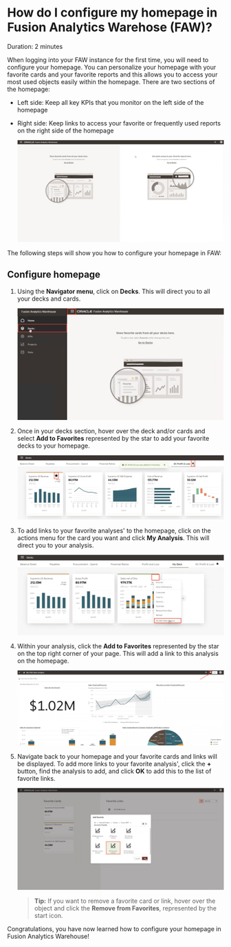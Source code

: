 # How do I configure my homepage in Fusion Analytics Warehose (FAW)?
Duration: 2 minutes

When logging into your FAW instance for the first time, you will need to configure your homepage. You can personalize your homepage with your favorite cards and your favorite reports and this allows you to access your most used objects easily within the homepage. There are two sections of the homepage:
* Left side: Keep all key KPIs that you monitor on the left side of the homepage
* Right side: Keep links to access your favorite or frequently used reports on the right side of the homepage
    
    ![Homepage](images/homepage.png)

The following steps will show you how to configure your homepage in FAW:

## Configure homepage
1. Using the **Navigator menu**, click on **Decks**. This will direct you to  all your decks and cards.

    ![navigate decks](images/navigate-decks.png)

2. Once in your decks section, hover over the deck and/or cards and select **Add to Favorites** represented by the star to add your favorite decks to your homepage.

    ![Favorite decks](images/favorite-decks.png)

3. To add links to your favorite analyses' to the homepage, click on the actions menu for the card you want and click **My Analysis**. This will direct you to your analysis.

    ![My Analysis](images/my-analysis.png)

4. Within your analysis, click the **Add to Favorites** represented by the star on the top right corner of your page. This will add a link to this analysis on the homepage.

    ![Favorite analysis](images/favorite-analysis.png)

5. Navigate back to your homepage and your favorite cards and links will be displayed. To add more links to your favorite analysis', click the **+** button, find the analysis to add, and click **OK** to add this to the list of favorite links. 

    ![Favorite links](images/favorite-links.png)

    >**Tip:** If you want to remove a favorite card or link, hover over the object and click the **Remove from Favorites**, represented by the start icon.

Congratulations, you have now learned how to configure your homepage in Fusion Analytics Warehouse!


